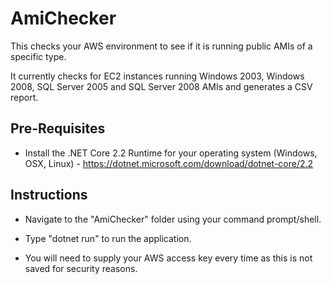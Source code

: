 # AmiChecker

This checks your AWS environment to see if it is running public AMIs of a specific type.

It currently checks for EC2 instances running Windows 2003, Windows 2008, SQL Server 2005 and SQL Server 2008 AMIs and generates a CSV report.

## Pre-Requisites

- Install the .NET Core 2.2 Runtime for your operating system (Windows, OSX, Linux) - https://dotnet.microsoft.com/download/dotnet-core/2.2


## Instructions 

- Navigate to the "AmiChecker" folder using your command prompt/shell.

- Type "dotnet run" to run the application.

- You will need to supply your AWS access key every time as this is not saved for security reasons.
